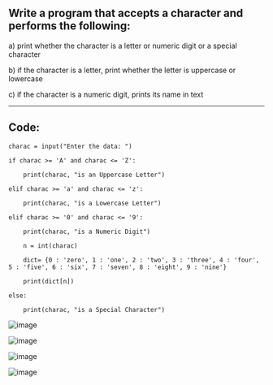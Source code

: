 ## Write a program that accepts a character and performs the following:

a) print whether the character is a letter or numeric digit or a special character

b) if the character is a letter, print whether the letter is uppercase or lowercase

c) if the character is a numeric digit, prints its name in text

---
## Code:

```
charac = input("Enter the data: ")

if charac >= 'A' and charac <= 'Z':

    print(charac, "is an Uppercase Letter")
    
elif charac >= 'a' and charac <= 'z':

    print(charac, "is a Lowercase Letter")
    
elif charac >= '0' and charac <= '9':

    print(charac, "is a Numeric Digit")
    
    n = int(charac)
    
    dict= {0 : 'zero', 1 : 'one', 2 : 'two', 3 : 'three', 4 : 'four', 5 : 'five', 6 : 'six', 7 : 'seven', 8 : 'eight', 9 : 'nine'}
    
    print(dict[n])
    
else:
    
    print(charac, "is a Special Character")

```

![image](https://github.com/user-attachments/assets/c14e532c-2d0f-46af-9c9f-decc88cdb9a4)

![image](https://github.com/user-attachments/assets/fb226976-f775-4278-aaa2-2d06893a66d8)

![image](https://github.com/user-attachments/assets/4d5ae7fc-1275-4ac3-8428-61a753fdf1ca)

![image](https://github.com/user-attachments/assets/59b64677-2153-40f0-9df5-91243939fcdc)
